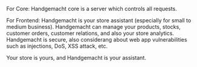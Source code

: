 For Core:
Handgemacht core is a server which controls all requests.

For Frontend:
Handgemacht is your store assistant (especially for small to medium business).
Handgemacht can manage your products, stocks, customer orders, customer relations, and also your store analytics.
Handgemacht is secure, also considerang about web app vulnerabilities such as injections, DoS, XSS attack, etc.

Your store is yours, and Handgemacht is your assistant.
